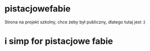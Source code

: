 # pistacjowefabie
Strona na projekt szkolny, chce żeby był publiczny, dlatego tutaj jest :)

# i simp for pistacjowe fabie

